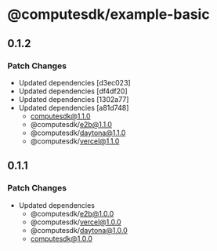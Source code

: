 # @computesdk/example-basic

## 0.1.2

### Patch Changes

- Updated dependencies [d3ec023]
- Updated dependencies [df4df20]
- Updated dependencies [1302a77]
- Updated dependencies [a81d748]
  - computesdk@1.1.0
  - @computesdk/e2b@1.1.0
  - @computesdk/daytona@1.1.0
  - @computesdk/vercel@1.1.0

## 0.1.1

### Patch Changes

- Updated dependencies
  - @computesdk/e2b@1.0.0
  - @computesdk/vercel@1.0.0
  - @computesdk/daytona@1.0.0
  - computesdk@1.0.0
